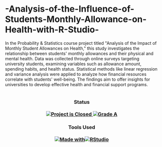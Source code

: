 # -Analysis-of-the-Influence-of-Students-Monthly-Allowance-on-Health-with-R-Studio-
In the Probability & Statistics course project titled "Analysis of the Impact of Monthly Student Allowances on Health," this study investigates the relationship between students' monthly allowances and their physical and mental health. Data was collected through online surveys targeting university students, examining variables such as allowance amount, spending habits, and health status. Statistical methods like linear regression and variance analysis were applied to analyze how financial resources correlate with students' well-being. The findings aim to offer insights for universities to develop effective health and financial support programs.
#

<H3 align="center">
  Status<br><br>
  <a href=#>
    <img src="https://img.shields.io/badge/Project_Status-Closed-red.svg" alt="Project is Closed">
  </a>
  <a href=#>
    <img src="https://img.shields.io/badge/Final_Grade-A-green.svg" alt="Grade A">
  </a>
</H3>

<H3 align="center">
  Tools Used<br><br>
  <a href=#>
<img src="https://img.shields.io/badge/Made%20with-grey?style=for-the-badge" alt="Made with"><img src="https://img.shields.io/badge/RStudio-latest-blue?style=for-the-badge&logo=r&logoColor=white" alt="RStudio">
  </a>
</H3>
